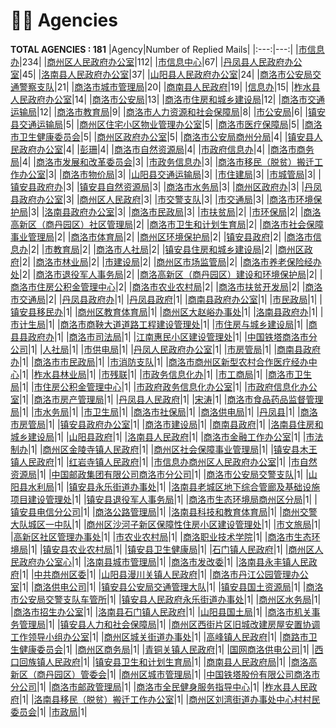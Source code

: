 # 👮‍♀️ Agencies
__TOTAL AGENCIES : 181__
|Agency|Number of Replied Mails|
|:---:|---:|
|[市信息办](市信息办.md)|234|
|[商州区人民政府办公室](商州区人民政府办公室.md)|112|
|[市信息中心](市信息中心.md)|67|
|[丹凤县人民政府办公室](丹凤县人民政府办公室.md)|45|
|[洛南县人民政府办公室](洛南县人民政府办公室.md)|37|
|[山阳县人民政府办公室](山阳县人民政府办公室.md)|24|
|[商洛市公安局交通警察支队](商洛市公安局交通警察支队.md)|21|
|[商洛市城市管理局](商洛市城市管理局.md)|20|
|[商南县人民政府](商南县人民政府.md)|19|
|[信息办](信息办.md)|15|
|[柞水县人民政府办公室](柞水县人民政府办公室.md)|14|
|[商洛市公安局](商洛市公安局.md)|13|
|[商洛市住房和城乡建设局](商洛市住房和城乡建设局.md)|12|
|[商洛市交通运输局](商洛市交通运输局.md)|12|
|[商洛市教育局](商洛市教育局.md)|9|
|[商洛市人力资源和社会保障局](商洛市人力资源和社会保障局.md)|8|
|[市公安局](市公安局.md)|6|
|[镇安县交通运输局](镇安县交通运输局.md)|5|
|[商州区住宅小区物业管理办公室](商州区住宅小区物业管理办公室.md)|5|
|[商洛市医疗保障局](商洛市医疗保障局.md)|5|
|[商洛市卫生健康委员会](商洛市卫生健康委员会.md)|5|
|[商州区政府办公室](商州区政府办公室.md)|5|
|[商洛市公安局商州分局](商洛市公安局商州分局.md)|4|
|[镇安县人民政府办公室](镇安县人民政府办公室.md)|4|
|[彭珊](彭珊.md)|4|
|[商洛市自然资源局](商洛市自然资源局.md)|4|
|[市政府信息办](市政府信息办.md)|4|
|[商洛市商务局](商洛市商务局.md)|4|
|[商洛市发展和改革委员会](商洛市发展和改革委员会.md)|3|
|[市政务信息办](市政务信息办.md)|3|
|[商洛市移民（脱贫）搬迁工作办公室](商洛市移民（脱贫）搬迁工作办公室.md)|3|
|[商洛市物价局](商洛市物价局.md)|3|
|[山阳县交通运输局](山阳县交通运输局.md)|3|
|[市住建局](市住建局.md)|3|
|[市城管局](市城管局.md)|3|
|[镇安县政府办](镇安县政府办.md)|3|
|[镇安县自然资源局](镇安县自然资源局.md)|3|
|[商洛市水务局](商洛市水务局.md)|3|
|[商州区政府办](商州区政府办.md)|3|
|[丹凤县政府办公室](丹凤县政府办公室.md)|3|
|[商州区人民政府](商州区人民政府.md)|3|
|[市交警支队](市交警支队.md)|3|
|[市交通局](市交通局.md)|3|
|[商洛市环境保护局](商洛市环境保护局.md)|3|
|[洛南县政府办公室](洛南县政府办公室.md)|3|
|[商洛市民政局](商洛市民政局.md)|3|
|[市扶贫局](市扶贫局.md)|2|
|[市环保局](市环保局.md)|2|
|[商洛高新区（商丹园区）社区管理局](商洛高新区（商丹园区）社区管理局.md)|2|
|[商洛市卫生和计划生育局](商洛市卫生和计划生育局.md)|2|
|[商洛市社会保障事业管理局](商洛市社会保障事业管理局.md)|2|
|[商洛市体育局](商洛市体育局.md)|2|
|[商州区环境保护局](商州区环境保护局.md)|2|
|[镇安县政府](镇安县政府.md)|2|
|[商洛市信息办](商洛市信息办.md)|2|
|[市教育局](市教育局.md)|2|
|[商洛市人社局](商洛市人社局.md)|2|
|[镇安县住房和城乡建设局](镇安县住房和城乡建设局.md)|2|
|[商州区政府](商州区政府.md)|2|
|[商洛市林业局](商洛市林业局.md)|2|
|[市建设局](市建设局.md)|2|
|[商州区市场监管局](商州区市场监管局.md)|2|
|[商洛市养老保险经办处](商洛市养老保险经办处.md)|2|
|[商洛市退役军人事务局](商洛市退役军人事务局.md)|2|
|[商洛高新区（商丹园区）建设和环境保护局](商洛高新区（商丹园区）建设和环境保护局.md)|2|
|[商洛市住房公积金管理中心](商洛市住房公积金管理中心.md)|2|
|[商洛市农业农村局](商洛市农业农村局.md)|2|
|[商洛市扶贫开发局](商洛市扶贫开发局.md)|2|
|[商洛市交通局](商洛市交通局.md)|2|
|[丹凤县政府办](丹凤县政府办.md)|1|
|[丹凤县政府](丹凤县政府.md)|1|
|[商南县政府办公室](商南县政府办公室.md)|1|
|[市民政局](市民政局.md)|1|
|[镇安县移民办](镇安县移民办.md)|1|
|[商州区教育体育局](商州区教育体育局.md)|1|
|[商州区大赵峪办事处](商州区大赵峪办事处.md)|1|
|[洛南县政府办](洛南县政府办.md)|1|
|[市计生局](市计生局.md)|1|
|[商洛市商鞅大道道路工程建设管理处](商洛市商鞅大道道路工程建设管理处.md)|1|
|[市住房与城乡建设局](市住房与城乡建设局.md)|1|
|[商县县政府办](商县县政府办.md)|1|
|[商洛市司法局](商洛市司法局.md)|1|
|[江南惠民小区建设管理处](江南惠民小区建设管理处.md)|1|
|[中国铁塔商洛市分公司](中国铁塔商洛市分公司.md)|1|
|[人社局](人社局.md)|1|
|[市供电局](市供电局.md)|1|
|[丹凤人民政府办公室](丹凤人民政府办公室.md)|1|
|[市房管局](市房管局.md)|1|
|[商南县政府办](商南县政府办.md)|1|
|[商洛市市民政局](商洛市市民政局.md)|1|
|[市消防支队](市消防支队.md)|1|
|[商洛市商州区新型农村合作医疗经办中心](商洛市商州区新型农村合作医疗经办中心.md)|1|
|[柞水县林业局](柞水县林业局.md)|1|
|[市残联](市残联.md)|1|
|[市政务信息化办](市政务信息化办.md)|1|
|[市工商局](市工商局.md)|1|
|[商洛市卫生局](商洛市卫生局.md)|1|
|[市住房公积金管理中心](市住房公积金管理中心.md)|1|
|[市政府政务信息化办公室](市政府政务信息化办公室.md)|1|
|[市政府信息化办公室](市政府信息化办公室.md)|1|
|[商洛市房产管理局](商洛市房产管理局.md)|1|
|[丹凤县人民政府](丹凤县人民政府.md)|1|
|[宋涛](宋涛.md)|1|
|[商洛市食品药品监督管理局](商洛市食品药品监督管理局.md)|1|
|[市水务局](市水务局.md)|1|
|[市卫生局](市卫生局.md)|1|
|[商洛市社保局](商洛市社保局.md)|1|
|[商洛供电局](商洛供电局.md)|1|
|[丹凤县](丹凤县.md)|1|
|[商洛市房管局](商洛市房管局.md)|1|
|[镇安县政府办公室](镇安县政府办公室.md)|1|
|[商洛市建设局](商洛市建设局.md)|1|
|[商南县政府](商南县政府.md)|1|
|[洛南县住房和城乡建设局](洛南县住房和城乡建设局.md)|1|
|[山阳县政府](山阳县政府.md)|1|
|[洛南县人民政府](洛南县人民政府.md)|1|
|[商洛市金融工作办公室](商洛市金融工作办公室.md)|1|
|[市法制办](市法制办.md)|1|
|[商州区金陵寺镇人民政府](商州区金陵寺镇人民政府.md)|1|
|[商州区社会保障事业管理局](商州区社会保障事业管理局.md)|1|
|[镇安县木王镇人民政府](镇安县木王镇人民政府.md)|1|
|[红岩寺镇人民政府](红岩寺镇人民政府.md)|1|
|[市信息办商州区人民政府办公室](市信息办商州区人民政府办公室.md)|1|
|[市自然资源局](市自然资源局.md)|1|
|[中国邮政集团有限公司商洛市分公司](中国邮政集团有限公司商洛市分公司.md)|1|
|[商洛市公安局交警支队](商洛市公安局交警支队.md)|1|
|[山阳县水利局](山阳县水利局.md)|1|
|[镇安县永乐街道办事处](镇安县永乐街道办事处.md)|1|
|[洛南县老城区地下综合管廊及基础设施项目建设管理处](洛南县老城区地下综合管廊及基础设施项目建设管理处.md)|1|
|[镇安县退役军人事务局](镇安县退役军人事务局.md)|1|
|[商洛市生态环境局商州区分局](商洛市生态环境局商州区分局.md)|1|
|[镇安县电信分公司](镇安县电信分公司.md)|1|
|[商洛公路管理局](商洛公路管理局.md)|1|
|[洛南县科技和教育体育局](洛南县科技和教育体育局.md)|1|
|[商州交警大队城区一中队](商州交警大队城区一中队.md)|1|
|[商州区沙河子新区保障性住房小区建设管理处](商州区沙河子新区保障性住房小区建设管理处.md)|1|
|[市文旅局](市文旅局.md)|1|
|[高新区社区管理办事处](高新区社区管理办事处.md)|1|
|[市农业农村局](市农业农村局.md)|1|
|[商洛职业技术学院](商洛职业技术学院.md)|1|
|[商洛市生态环境局](商洛市生态环境局.md)|1|
|[镇安县农业农村局](镇安县农业农村局.md)|1|
|[镇安县卫生健康局](镇安县卫生健康局.md)|1|
|[石门镇人民政府](石门镇人民政府.md)|1|
|[商州区人民政府办公室心](商州区人民政府办公室心.md)|1|
|[洛南县城市管理局](洛南县城市管理局.md)|1|
|[商洛市发改委](商洛市发改委.md)|1|
|[洛南县永丰镇人民政府](洛南县永丰镇人民政府.md)|1|
|[中共商州区委](中共商州区委.md)|1|
|[山阳县漫川关镇人民政府](山阳县漫川关镇人民政府.md)|1|
|[商洛市丹江公园管理办公室](商洛市丹江公园管理办公室.md)|1|
|[商洛供电公司](商洛供电公司.md)|1|
|[镇安县公安局交通管理大队](镇安县公安局交通管理大队.md)|1|
|[镇安县国土资源局](镇安县国土资源局.md)|1|
|[商洛市公安局交警支队车管所](商洛市公安局交警支队车管所.md)|1|
|[镇安县人民政府永乐街道办事处](镇安县人民政府永乐街道办事处.md)|1|
|[商州区水务局](商州区水务局.md)|1|
|[商洛市招生办公室](商洛市招生办公室.md)|1|
|[洛南县石门镇人民政府](洛南县石门镇人民政府.md)|1|
|[山阳县国土局](山阳县国土局.md)|1|
|[商洛市机关事务管理局](商洛市机关事务管理局.md)|1|
|[镇安县人力和社会保障局](镇安县人力和社会保障局.md)|1|
|[商州区西街片区旧城改建房屋安置协调工作领导小组办公室](商州区西街片区旧城改建房屋安置协调工作领导小组办公室.md)|1|
|[商州区城关街道办事处](商州区城关街道办事处.md)|1|
|[高峰镇人民政府](高峰镇人民政府.md)|1|
|[商路市卫生健康委员会](商路市卫生健康委员会.md)|1|
|[商州区商务局](商州区商务局.md)|1|
|[青铜关镇人民政府](青铜关镇人民政府.md)|1|
|[国网商洛供电公司](国网商洛供电公司.md)|1|
|[西口回族镇人民政府](西口回族镇人民政府.md)|1|
|[镇安县卫生和计划生育局](镇安县卫生和计划生育局.md)|1|
|[商南县人民政府局](商南县人民政府局.md)|1|
|[商洛高新区（商丹园区）管委会](商洛高新区（商丹园区）管委会.md)|1|
|[商州区城市管理局](商州区城市管理局.md)|1|
|[中国铁塔股份有限公司商洛市分公司](中国铁塔股份有限公司商洛市分公司.md)|1|
|[商洛市邮政管理局](商洛市邮政管理局.md)|1|
|[商洛市全民健身服务指导中心](商洛市全民健身服务指导中心.md)|1|
|[柞水县人民政府](柞水县人民政府.md)|1|
|[洛南县移民（脱贫）搬迁工作办公室](洛南县移民（脱贫）搬迁工作办公室.md)|1|
|[商州区刘湾街道办事处中心村村民委员会](商州区刘湾街道办事处中心村村民委员会.md)|1|
|[市政局](市政局.md)|1|
